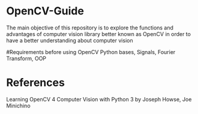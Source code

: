 # OpenCV-Guide
The main objective of this repository is to explore the functions and advantages of computer vision library better known as OpenCV in order to have a better understanding about computer vision

#Requirements before using OpenCV
Python bases, Signals, Fourier Transform, OOP

# References
Learning OpenCV 4 Computer Vision with Python 3 by Joseph Howse, Joe Minichino
